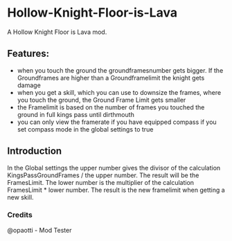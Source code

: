 # Hollow-Knight-Floor-is-Lava
A Hollow Knight Floor is Lava mod.

## Features: 

* when you touch the ground the groundframesnumber gets bigger. If the Groundframes are higher than a Groundframelimit the knight gets damage
* when you get a skill, which you can use to downsize the frames, where you touch the ground, the Ground Frame Limit gets smaller 
* the Framelimit is based on the number of frames you touched the ground in full kings pass until dirthmouth
* you can only view the framerate if you have equipped compass if you set compass mode in the global settings to true


## Introduction

In the Global settings the upper number gives the divisor of the calculation KingsPassGroundFrames / the upper number. The result will be the FramesLimit. The lower number is the multiplier of the calculation FramesLimit * lower number. The result is the new framelimit when getting a new skill.


### Credits

@opaotti - Mod Tester
